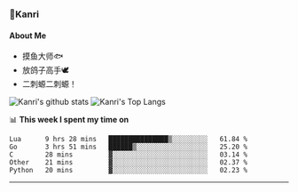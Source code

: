 ### 🌱Kanri
#### About Me
- 摸鱼大师🐟
- 放鸽子高手🕊
- 二刺螈二刺螈！

![Kanri's github stats](https://github-readme-stats.vercel.app/api?username=Yiwen-Chan&show_icons=true&theme=vue&line_height=20)
![Kanri's Top Langs](https://github-readme-stats.vercel.app/api/top-langs/?username=Yiwen-Chan&layout=compact&theme=vue&card_width=270)

📊 **This week I spent my time on**
<!--START_SECTION:waka-->
```text
Lua      9 hrs 28 mins   ███████████████▒░░░░░░░░░   61.84 % 
Go       3 hrs 51 mins   ██████▒░░░░░░░░░░░░░░░░░░   25.20 % 
C        28 mins         ▓░░░░░░░░░░░░░░░░░░░░░░░░   03.14 % 
Other    21 mins         ▓░░░░░░░░░░░░░░░░░░░░░░░░   02.37 % 
Python   20 mins         ▓░░░░░░░░░░░░░░░░░░░░░░░░   02.23 % 
```
<!--END_SECTION:waka-->

***

